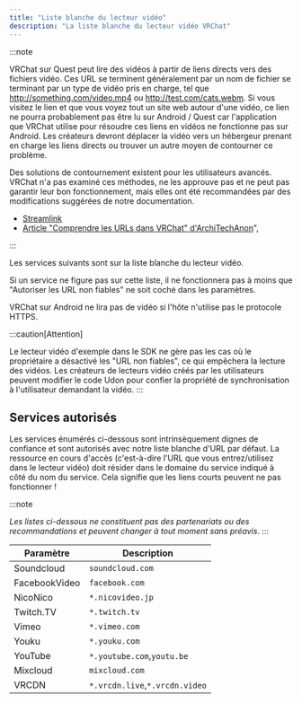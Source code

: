 ```yaml
---
title: "Liste blanche du lecteur vidéo"
description: "La liste blanche du lecteur vidéo VRChat"
---
```


:::note

VRChat sur Quest peut lire des vidéos à partir de liens directs vers des fichiers vidéo. Ces URL se terminent généralement par un nom de fichier se terminant par un type de vidéo pris en charge, tel que http://something.com/video.mp4 ou http://test.com/cats.webm. Si vous visitez le lien et que vous voyez tout un site web autour d'une vidéo, ce lien ne pourra probablement pas être lu sur Android / Quest car l'application que VRChat utilise pour résoudre ces liens en vidéos ne fonctionne pas sur Android. Les créateurs devront déplacer la vidéo vers un hébergeur prenant en charge les liens directs ou trouver un autre moyen de contourner ce problème.

Des solutions de contournement existent pour les utilisateurs avancés. VRChat n'a pas examiné ces méthodes, ne les approuve pas et ne peut pas garantir leur bon fonctionnement, mais elles ont été recommandées par des modifications suggérées de notre documentation.

* [Streamlink](https://streamlink.github.io)
* [Article "Comprendre les URLs dans VRChat" d'ArchiTechAnon](https://ask.vrchat.com/t/protv-by-architechanon-usage-guides-and-walkthroughs/7029/11)",

:::

Les services suivants sont sur la liste blanche du lecteur vidéo.

Si un service ne figure pas sur cette liste, il ne fonctionnera pas à moins que "Autoriser les URL non fiables" ne soit coché dans les paramètres.

VRChat sur Android ne lira pas de vidéo si l'hôte n'utilise pas le protocole HTTPS.

:::caution[Attention]

Le lecteur vidéo d'exemple dans le SDK ne gère pas les cas où le propriétaire a désactivé les "URL non fiables", ce qui empêchera la lecture des vidéos. Les créateurs de lecteurs vidéo créés par les utilisateurs peuvent modifier le code Udon pour confier la propriété de synchronisation à l'utilisateur demandant la vidéo.
:::

## Services autorisés
Les services énumérés ci-dessous sont intrinsèquement dignes de confiance et sont autorisés avec notre liste blanche d'URL par défaut. La ressource en cours d'accès (c'est-à-dire l'URL que vous entrez/utilisez dans le lecteur vidéo) doit résider dans le domaine du service indiqué à côté du nom du service. Cela signifie que les liens courts peuvent ne pas fonctionner !

:::note

*Les listes ci-dessous ne constituent pas des partenariats ou des recommandations et peuvent changer à tout moment sans préavis*.
:::

| Paramètre | Description |
| --- | --- |
| Soundcloud | `soundcloud.com` |
| FacebookVideo | `facebook.com` |
| NicoNico | `*.nicovideo.jp` |
| Twitch.TV | `*.twitch.tv` |
| Vimeo | `*.vimeo.com` |
| Youku | `*.youku.com` |
| YouTube | `*.youtube.com`,`youtu.be` |
| Mixcloud | `mixcloud.com` |
| VRCDN | `*.vrcdn.live`,`*.vrcdn.video` |